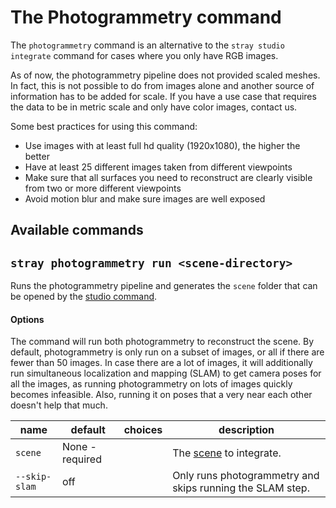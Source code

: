 # The Photogrammetry command

The `photogrammetry` command is an alternative to the `stray studio integrate` command for cases where you only have RGB images.

As of now, the photogrammetry pipeline does not provided scaled meshes. In fact, this is not possible to do from images alone and another source of information has to be added for scale. If you have a use case that requires the data to be in metric scale and only have color images, contact us.

Some best practices for using this command:
- Use images with at least full hd quality (1920x1080), the higher the better
- Have at least 25 different images taken from different viewpoints
- Make sure that all surfaces you need to reconstruct are clearly visible from two or more different viewpoints
- Avoid motion blur and make sure images are well exposed

## Available commands
## `stray photogrammetry run <scene-directory>`

Runs the photogrammetry pipeline and generates the `scene` folder that can be opened by the [studio command](/commands/studio.md).

#### Options

The command will run both photogrammetry to reconstruct the scene. By default, photogrammetry is only run on a subset of images, or all if there are fewer than 50 images. In case there are a lot of images, it will additionally run simultaneous localization and mapping (SLAM) to get camera poses for all the images, as running photogrammetry on lots of images quickly becomes infeasible. Also, running it on poses that a very near each other doesn't help that much.

|name|default|choices|description|
|---|---|---|---|
|`scene`| None - required | | The [scene](/formats/data.md#scene-format) to integrate. |
|`--skip-slam`|off||Only runs photogrammetry and skips running the SLAM step.|


